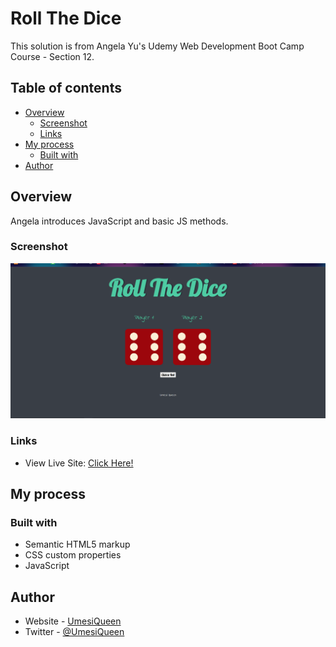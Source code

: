 # Roll The Dice

This solution is from Angela Yu's Udemy Web Development Boot Camp Course - Section 12.

## Table of contents

- [Overview](#overview)
  - [Screenshot](#screenshot)
  - [Links](#links)
- [My process](#my-process)
  - [Built with](#built-with)
- [Author](#author)

## Overview
  Angela introduces JavaScript and basic JS methods.

### Screenshot
 ![Alt text](images/Screenshot.png?raw=true)

### Links
- View Live Site: [Click Here!](https://umesiqueen.github.io/Roll-The-Dice/)

## My process

### Built with

- Semantic HTML5 markup
- CSS custom properties
- JavaScript

## Author

- Website - [UmesiQueen](https://umesiqueen.github.io/UmesiQueen/)
- Twitter - [@UmesiQueen](https://www.twitter.com/UmesiQueen)


